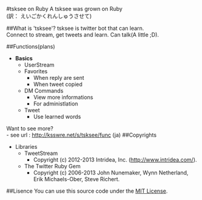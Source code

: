 #tsksee on Ruby
A tsksee was grown on Ruby  
(訳： えいごかくれんしゅうさせて)

##What is 'tsksee'?
tsksee is twitter bot that can learn.  
Connect to stream, get tweets and learn. Can talk(A little ;D).

##Functions(plans)

* **Basics**
    * UserStream
    * Favorites
        * When reply are sent
        * When tweet copied
    * DM Commands
        * View more informations
        * For administlation
    * Tweet
        * Use learned words

Want to see more?  
           \- see url : http://ksswre.net/s/tsksee/func (ja)
##Copyrights
* Libraries
    * TweetStream
       * Copyright (c) 2012-2013 Intridea, Inc. (http://www.intridea.com/).
    * The Twitter Ruby Gem
       * Copyright (c) 2006-2013 John Nunemaker, Wynn Netherland, Erik Michaels-Ober, Steve Richert.

##Lisence
You can use this source code under the [MIT License](http://opensource.org/licenses/MIT).
